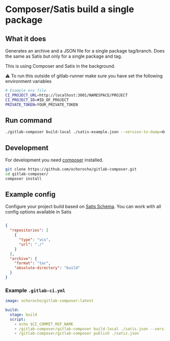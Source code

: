 # Composer/Satis build a single package

## What it does

Generates an archive and a JSON file for a single package tag/branch.
Does the same as Satis but only for a single package and tag.   

This is using Composer and Satis in the background.

:warning: To run this outside of gitlab-runner make sure you have set the following environment variables

```bash
# Example env file
CI_PROJECT_URL=http://localhost:3001/NAMESPACE/PROJECT
CI_PROJECT_ID=#ID_OF_PROJECT
PRIVATE_TOKEN=YOUR_PRIVATE_TOKEN
```
 

## Run command

```bash
./gitlab-composer build-local ./satis-example.json --version-to-dump=dev-develop

```

## Development

For development you need [composer](https://getcomposer.org/) installed.

```bash
git clone https://github.com/ochorocho/gitlab-composer.git
cd gitlab-composer/
composer install

```

## Example config

Configure your project build based on [Satis Schema](https://github.com/composer/satis/blob/master/res/satis-schema.json).
You can work with all config options available in Satis 

```json

{
  "repositories": [
    {
      "type": "vcs",
      "url": "./"
    }
  ],
  "archive": {
    "format": "tar",
    "absolute-directory": "build"
  }
}

```

### Example `.gitlab-ci.yml`

```yaml
image: ochorocho/gitlab-composer:latest

build:
  stage: build
  script:
    - echo $CI_COMMIT_REF_NAME
    - /gitlab-composer/gitlab-composer build-local ./satis.json --version-to-dump=$CI_COMMIT_REF_NAME
    - /gitlab-composer/gitlab-composer publish ./satis.json

```
